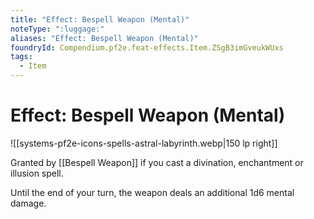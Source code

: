 ```yaml
---
title: "Effect: Bespell Weapon (Mental)"
noteType: ":luggage:"
aliases: "Effect: Bespell Weapon (Mental)"
foundryId: Compendium.pf2e.feat-effects.Item.ZSgB3imGveukWUxs
tags:
  - Item
---
```


# Effect: Bespell Weapon (Mental)
![[systems-pf2e-icons-spells-astral-labyrinth.webp|150 lp right]]

Granted by [[Bespell Weapon]] if you cast a divination, enchantment or illusion spell.

Until the end of your turn, the weapon deals an additional 1d6 mental damage.

